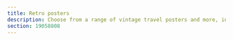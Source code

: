 ```yaml
---
title: Retro posters
description: Choose from a range of vintage travel posters and more, in our collection of charming retro art prints.
section: 19058808
---
```

